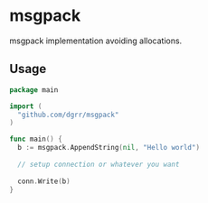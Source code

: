 # msgpack

msgpack implementation avoiding allocations.

## Usage

```go
package main

import (
  "github.com/dgrr/msgpack"
)

func main() {
  b := msgpack.AppendString(nil, "Hello world")
  
  // setup connection or whatever you want
  
  conn.Write(b)
}
```
